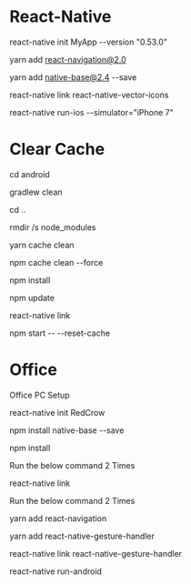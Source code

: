 # React-Native

react-native init MyApp --version "0.53.0"

yarn add react-navigation@2.0

yarn add native-base@2.4 --save

react-native link react-native-vector-icons

react-native run-ios --simulator="iPhone 7"

# Clear Cache

cd android

gradlew clean

cd ..

rmdir /s node_modules

yarn cache clean

npm cache clean --force

npm install

npm update

react-native link

npm start -- --reset-cache

# Office

Office PC Setup

  react-native init RedCrow

  npm install native-base --save

  npm install

Run the below command 2 Times

  react-native link

Run the below command 2 Times

  yarn add react-navigation

  yarn add react-native-gesture-handler
  
  react-native link react-native-gesture-handler
  
  react-native run-android
